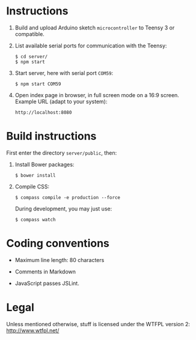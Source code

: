 Instructions
============

 1. Build and upload Arduino sketch `microcontroller` to Teensy 3 or
    compatible.

 2. List available serial ports for communication with the Teensy:

        $ cd server/
        $ npm start

 3. Start server, here with serial port `COM59`:

        $ npm start COM59

 4. Open index page in browser, in full screen mode on a 16:9 screen. Example
    URL (adapt to your system):

        http://localhost:8080


Build instructions
==================

First enter the directory `server/public`, then:

 1. Install Bower packages:

        $ bower install

 2. Compile CSS:

        $ compass compile -e production --force

    During development, you may just use:

        $ compass watch


Coding conventions
==================

  * Maximum line length: 80 characters

  * Comments in Markdown

  * JavaScript passes JSLint.


Legal
=====

Unless mentioned otherwise, stuff is licensed under the WTFPL version 2:
<http://www.wtfpl.net/>
